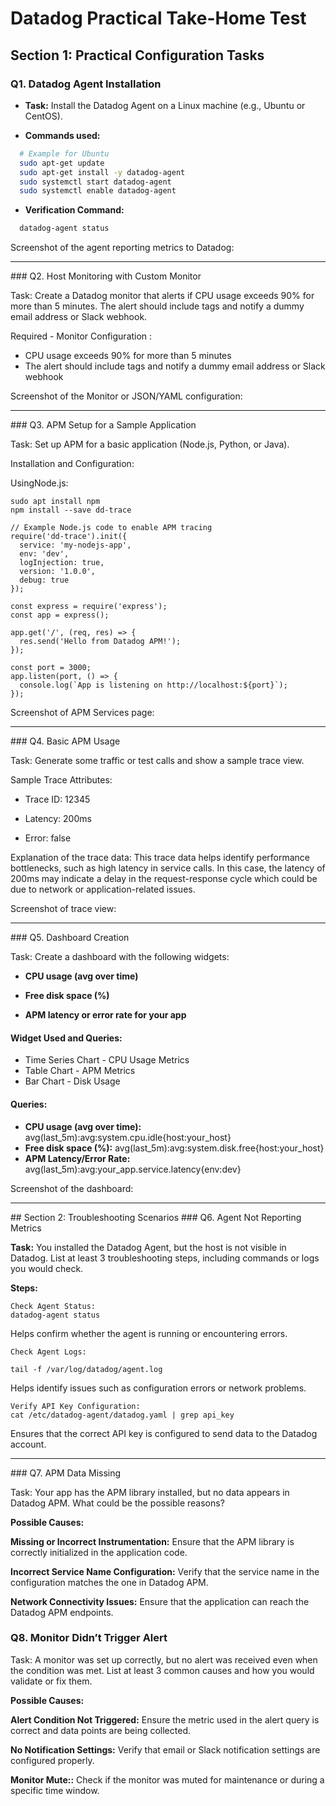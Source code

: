 # Datadog Practical Take-Home Test

## Section 1: Practical Configuration Tasks

### Q1. Datadog Agent Installation

- **Task:** Install the Datadog Agent on a Linux machine (e.g., Ubuntu or CentOS).

- **Commands used:**
```bash
  # Example for Ubuntu
  sudo apt-get update
  sudo apt-get install -y datadog-agent
  sudo systemctl start datadog-agent
  sudo systemctl enable datadog-agent
```

- **Verification Command:**

```bash
  datadog-agent status
```

Screenshot of the agent reporting metrics to Datadog:

<hr>
### Q2. Host Monitoring with Custom Monitor

Task: Create a Datadog monitor that alerts if CPU usage exceeds 90% for more than 5 minutes. The alert should include tags and notify a dummy email address or Slack webhook.

Required - Monitor Configuration :
- CPU usage exceeds 90% for more than 5 minutes 
- The alert should include tags and notify a dummy email address or Slack webhook 

Screenshot of the Monitor or JSON/YAML configuration:

<hr>
### Q3. APM Setup for a Sample Application

Task: Set up APM for a basic application (Node.js, Python, or Java).

Installation and Configuration:

UsingNode.js:

```
sudo apt install npm
npm install --save dd-trace

// Example Node.js code to enable APM tracing
require('dd-trace').init({
  service: 'my-nodejs-app',
  env: 'dev',
  logInjection: true,
  version: '1.0.0',
  debug: true
});

const express = require('express');
const app = express();

app.get('/', (req, res) => {
  res.send('Hello from Datadog APM!');
});

const port = 3000;
app.listen(port, () => {
  console.log(`App is listening on http://localhost:${port}`);
});
```


Screenshot of APM Services page:

<hr>
### Q4. Basic APM Usage

Task: Generate some traffic or test calls and show a sample trace view.

Sample Trace Attributes:

- Trace ID: 12345

- Latency: 200ms

- Error: false

Explanation of the trace data:
This trace data helps identify performance bottlenecks, such as high latency in service calls. In this case, the latency of 200ms may indicate a delay in the request-response cycle which could be due to network or application-related issues.

Screenshot of trace view:

<hr>
### Q5. Dashboard Creation

Task: Create a dashboard with the following widgets:

- **CPU usage (avg over time)**

- **Free disk space (%)**

- **APM latency or error rate for your app**

#### Widget Used and Queries:
- Time Series Chart - CPU Usage Metrics
- Table Chart - APM Metrics
- Bar Chart - Disk Usage

#### Queries:
- **CPU usage (avg over time):** avg(last_5m):avg:system.cpu.idle{host:your_host}
- **Free disk space (%):** avg(last_5m):avg:system.disk.free{host:your_host}
- **APM Latency/Error Rate:** avg(last_5m):avg:your_app.service.latency{env:dev}

Screenshot of the dashboard:

<hr>
## Section 2: Troubleshooting Scenarios
### Q6. Agent Not Reporting Metrics

**Task:** You installed the Datadog Agent, but the host is not visible in Datadog. List at least 3 troubleshooting steps, including commands or logs you would check.

**Steps:**

```
Check Agent Status:
datadog-agent status
```

Helps confirm whether the agent is running or encountering errors.

```
Check Agent Logs:

tail -f /var/log/datadog/agent.log
```

Helps identify issues such as configuration errors or network problems.

```
Verify API Key Configuration:
cat /etc/datadog-agent/datadog.yaml | grep api_key
```

Ensures that the correct API key is configured to send data to the Datadog account.
<hr>
### Q7. APM Data Missing

Task: Your app has the APM library installed, but no data appears in Datadog APM. What could be the possible reasons?

**Possible Causes:**

**Missing or Incorrect Instrumentation:** Ensure that the APM library is correctly initialized in the application code.

**Incorrect Service Name Configuration:** Verify that the service name in the configuration matches the one in Datadog APM.

**Network Connectivity Issues:** Ensure that the application can reach the Datadog APM endpoints.

### Q8. Monitor Didn’t Trigger Alert

Task: A monitor was set up correctly, but no alert was received even when the condition was met. List at least 3 common causes and how you would validate or fix them.

**Possible Causes:**

**Alert Condition Not Triggered:** Ensure the metric used in the alert query is correct and data points are being collected.

**No Notification Settings:** Verify that email or Slack notification settings are configured properly.

**Monitor Mute::** Check if the monitor was muted for maintenance or during a specific time window.
